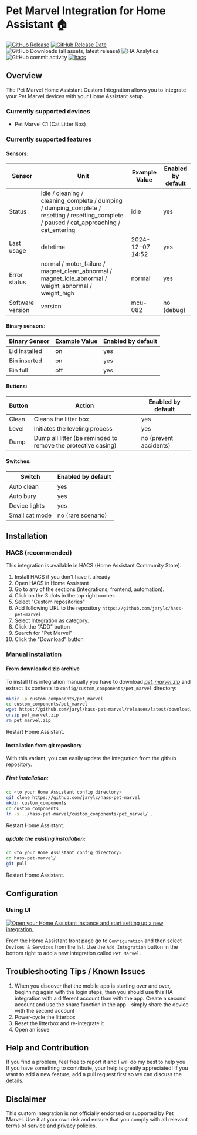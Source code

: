 # Pet Marvel Integration for Home Assistant 🏠

[![GitHub Release](https://img.shields.io/github/v/release/jarylc/hass-pet-marvel?sort=semver&style=for-the-badge&color=green)](https://github.com/jarylc/hass-pet-marvel/releases/)
[![GitHub Release Date](https://img.shields.io/github/release-date/jarylc/hass-pet-marvel?style=for-the-badge&color=green)](https://github.com/jarylc/hass-pet-marvel/releases/)
![GitHub Downloads (all assets, latest release)](https://img.shields.io/github/downloads/jarylc/hass-pet-marvel/latest/total?style=for-the-badge&label=Downloads%20latest%20Release)
![HA Analytics](https://img.shields.io/badge/dynamic/json?url=https%3A%2F%2Fanalytics.home-assistant.io%2Fcustom_integrations.json&query=%24.pet_marvel.total&style=for-the-badge&label=Active%20Installations&color=red)
![GitHub commit activity](https://img.shields.io/github/commit-activity/m/jarylc/hass-pet-marvel?style=for-the-badge)
[![hacs](https://img.shields.io/badge/HACS-Integration-blue.svg?style=for-the-badge)](https://github.com/hacs/integration)

## Overview
The Pet Marvel Home Assistant Custom Integration allows you to integrate your Pet Marvel devices with your Home Assistant setup.

### Currently supported devices
- Pet Marvel C1 (Cat Litter Box)

### Currently supported features
#### Sensors:
| Sensor           | Unit                                                                                                                                        | Example Value    | Enabled by default |
|------------------|---------------------------------------------------------------------------------------------------------------------------------------------|------------------|--------------------|
| Status           | idle / cleaning / cleaning_complete / dumping / dumping_complete / resetting / resetting_complete / paused / cat_approaching / cat_entering | idle             | yes                |
| Last usage       | datetime                                                                                                                                    | 2024-12-07 14:52 | yes                |
| Error status     | normal / motor_failure / magnet_clean_abnormal / magnet_idle_abnormal / weight_abnormal / weight_high                                       | normal           | yes                |
| Software version | version                                                                                                                                     | mcu-082          | no (debug)         |

#### Binary sensors:
| Binary Sensor | Example Value | Enabled by default |
|---------------|---------------|--------------------|
| Lid installed | on            | yes                |
| Bin inserted  | on            | yes                |
| Bin full      | off           | yes                |

#### Buttons:
| Button | Action                                                         | Enabled by default     |
|--------|----------------------------------------------------------------|------------------------|
| Clean  | Cleans the litter box                                          | yes                    |
| Level  | Initiates the leveling process                                 | yes                    |
| Dump   | Dump all litter (be reminded to remove the protective casing)  | no (prevent accidents) |

#### Switches:
| Switch         | Enabled by default |
|----------------|--------------------|
| Auto clean     | yes                |
| Auto bury      | yes                |
| Device lights  | yes                |
| Small cat mode | no (rare scenario) |

## Installation

### HACS (recommended)
This integration is available in HACS (Home Assistant Community Store).

1. Install HACS if you don't have it already
2. Open HACS in Home Assistant
3. Go to any of the sections (integrations, frontend, automation).
4. Click on the 3 dots in the top right corner.
5. Select "Custom repositories"
6. Add following URL to the repository `https://github.com/jarylc/hass-pet-marvel`.
7. Select Integration as category.
8. Click the "ADD" button
9. Search for "Pet Marvel"
10. Click the "Download" button

### Manual installation
#### From downloaded zip archive
To install this integration manually you have to download [_pet_marvel.zip_](https://github.com/jarylc/hass-pet-marvel/releases/latest/) and extract its contents to `config/custom_components/pet_marvel` directory:

```bash
mkdir -p custom_components/pet_marvel
cd custom_components/pet_marvel
wget https://github.com/jaryl/hass-pet-marvel/releases/latest/download/pet_marvel.zip
unzip pet_marvel.zip
rm pet_marvel.zip
```

Restart Home Assistant.

#### Installation from git repository
With this variant, you can easily update the integration from the github repository.

##### First installation:
```bash
cd <to your Home Assistant config directory>
git clone https://github.com/jarylc/hass-pet-marvel
mkdir custom_components
cd custom_components
ln -s ../hass-pet-marvel/custom_components/pet_marvel/ .
```

Restart Home Assistant.

##### update the existing installation:
```bash
cd <to your Home Assistant config directory>
cd hass-pet-marvel/
git pull
```

Restart Home Assistant.

## Configuration
### Using UI
[![Open your Home Assistant instance and start setting up a new integration.](https://my.home-assistant.io/badges/config_flow_start.svg)](https://my.home-assistant.io/redirect/config_flow_start/?domain=pet_marvel)

From the Home Assistant front page go to `Configuration` and then select `Devices & Services` from the list.
Use the `Add Integration` button in the bottom right to add a new integration called `Pet Marvel`.

## Troubleshooting Tips / Known Issues
1. When you discover that the mobile app is starting over and over, beginning again with the login steps, then you should use this HA integration with a different account than with the app. Create a second account and use the share function in the app - simply share the device with the second account
2. Power-cycle the litterbox
3. Reset the litterbox and re-integrate it
4. Open an issue

## Help and Contribution
If you find a problem, feel free to report it and I will do my best to help you.
If you have something to contribute, your help is greatly appreciated!
If you want to add a new feature, add a pull request first so we can discuss the details.

## Disclaimer
This custom integration is not officially endorsed or supported by Pet Marvel.
Use it at your own risk and ensure that you comply with all relevant terms of service and privacy policies.
